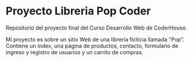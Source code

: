 # Proyecto Libreria Pop Coder

Repositorio del proyecto final del Curso Desarrollo Web de CoderHouse.

Mi proyecto es sobre un sitio Web de una libreria ficticia llamada "Pop". Contiene un index, una página de productos, contacto, formulario de ingreso y registro de usuarios y un carrito de compras.
